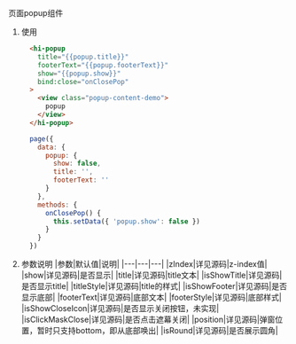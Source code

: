 页面popup组件

1. 使用
    ```html
      <hi-popup
        title="{{popup.title}}"
        footerText="{{popup.footerText}}"
        show="{{popup.show}}"
        bind:close="onClosePop"
      >
        <view class="popup-content-demo">
          popup
        </view>
      </hi-popup>
    ```
    ```javascript
      page({
        data: {
          popup: {
            show: false,
            title: '',
            footerText: ''
          }
        },
        methods: {
          onClosePop() {
            this.setData({ 'popup.show': false })
          }
        }
      })
    ```
2. 参数说明
    |参数|默认值|说明|
    |---|---|---|
    |zIndex|详见源码|z-index值|
    |show|详见源码|是否显示|
    |title|详见源码|title文本|
    |isShowTitle|详见源码|是否显示title|
    |titleStyle|详见源码|title的样式|
    |isShowFooter|详见源码|是否显示底部|
    |footerText|详见源码|底部文本|
    |footerStyle|详见源码|底部样式|
    |isShowCloseIcon|详见源码|是否显示关闭按钮，未实现|
    |isClickMaskClose|详见源码|是否点击遮幕关闭|
    |position|详见源码|弹窗位置，暂时只支持bottom，即从底部唤出|
    |isRound|详见源码|是否展示圆角|



